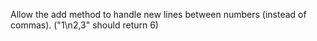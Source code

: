 Allow the add method to handle new lines between numbers (instead of commas). ("1\n2,3" should return 6)

